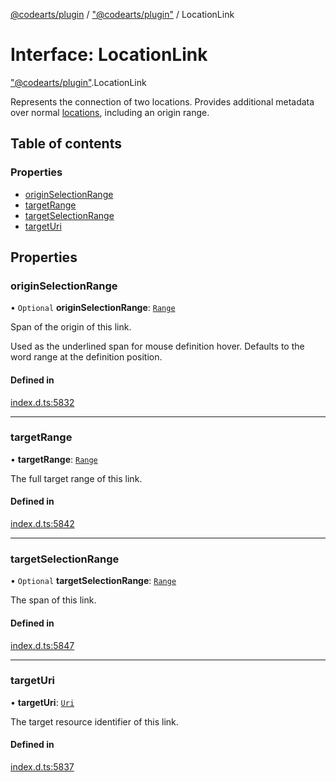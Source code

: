 [@codearts/plugin](../README.md) / ["@codearts/plugin"](../modules/_codearts_plugin_.md) / LocationLink

# Interface: LocationLink

["@codearts/plugin"](../modules/_codearts_plugin_.md).LocationLink

Represents the connection of two locations. Provides additional metadata over normal [locations](../classes/codearts_plugin_.Location.md),
including an origin range.

## Table of contents

### Properties

- [originSelectionRange](codearts_plugin_.LocationLink.md#originselectionrange)
- [targetRange](codearts_plugin_.LocationLink.md#targetrange)
- [targetSelectionRange](codearts_plugin_.LocationLink.md#targetselectionrange)
- [targetUri](codearts_plugin_.LocationLink.md#targeturi)

## Properties

### originSelectionRange

• `Optional` **originSelectionRange**: [`Range`](../classes/codearts_plugin_.Range.md)

Span of the origin of this link.

Used as the underlined span for mouse definition hover. Defaults to the word range at
the definition position.

#### Defined in

[index.d.ts:5832](https://github.com/huaweicloud/cloudide-plugin-api/blob/4d28848/index.d.ts#L5832)

___

### targetRange

• **targetRange**: [`Range`](../classes/codearts_plugin_.Range.md)

The full target range of this link.

#### Defined in

[index.d.ts:5842](https://github.com/huaweicloud/cloudide-plugin-api/blob/4d28848/index.d.ts#L5842)

___

### targetSelectionRange

• `Optional` **targetSelectionRange**: [`Range`](../classes/codearts_plugin_.Range.md)

The span of this link.

#### Defined in

[index.d.ts:5847](https://github.com/huaweicloud/cloudide-plugin-api/blob/4d28848/index.d.ts#L5847)

___

### targetUri

• **targetUri**: [`Uri`](../classes/codearts_plugin_.Uri.md)

The target resource identifier of this link.

#### Defined in

[index.d.ts:5837](https://github.com/huaweicloud/cloudide-plugin-api/blob/4d28848/index.d.ts#L5837)
